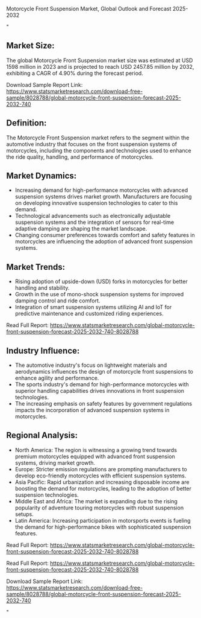 Motorcycle Front Suspension Market, Global Outlook and Forecast 2025-2032 

"<html>
<h2>Market Size:</h2>
<p>The global Motorcycle Front Suspension market size was estimated at USD 1598 million in 2023 and is projected to reach USD 2457.85 million by 2032, exhibiting a CAGR of 4.90% during the forecast period.</p>
<p>Download Sample Report Link: <a href='https://www.statsmarketresearch.com/download-free-sample/8028788/global-motorcycle-front-suspension-forecast-2025-2032-740'>https://www.statsmarketresearch.com/download-free-sample/8028788/global-motorcycle-front-suspension-forecast-2025-2032-740</a></p>

<h2>Definition:</h2>
<p>The Motorcycle Front Suspension market refers to the segment within the automotive industry that focuses on the front suspension systems of motorcycles, including the components and technologies used to enhance the ride quality, handling, and performance of motorcycles.</p>

<h2>Market Dynamics:</h2>
<ul>
<li>Increasing demand for high-performance motorcycles with advanced suspension systems drives market growth. Manufacturers are focusing on developing innovative suspension technologies to cater to this demand.</li>
<li>Technological advancements such as electronically adjustable suspension systems and the integration of sensors for real-time adaptive damping are shaping the market landscape.</li>
<li>Changing consumer preferences towards comfort and safety features in motorcycles are influencing the adoption of advanced front suspension systems.</li>
</ul>

<h2>Market Trends:</h2>
<ul>
<li>Rising adoption of upside-down (USD) forks in motorcycles for better handling and stability.</li>
<li>Growth in the use of mono-shock suspension systems for improved damping control and ride comfort.</li>
<li>Integration of smart suspension systems utilizing AI and IoT for predictive maintenance and customized riding experiences.</li>
</ul>
<p>Read Full Report: <a href='https://www.statsmarketresearch.com/global-motorcycle-front-suspension-forecast-2025-2032-740-8028788'>https://www.statsmarketresearch.com/global-motorcycle-front-suspension-forecast-2025-2032-740-8028788</a></p>

<h2>Industry Influence:</h2>
<ul>
<li>The automotive industry's focus on lightweight materials and aerodynamics influences the design of motorcycle front suspensions to enhance agility and performance.</li>
<li>The sports industry's demand for high-performance motorcycles with superior handling capabilities drives innovations in front suspension technologies.</li>
<li>The increasing emphasis on safety features by government regulations impacts the incorporation of advanced suspension systems in motorcycles.</li>
</ul>

<h2>Regional Analysis:</h2>
<ul>
<li>North America: The region is witnessing a growing trend towards premium motorcycles equipped with advanced front suspension systems, driving market growth.</li>
<li>Europe: Stricter emission regulations are prompting manufacturers to develop eco-friendly motorcycles with efficient suspension systems.</li>
<li>Asia Pacific: Rapid urbanization and increasing disposable income are boosting the demand for motorcycles, leading to the adoption of better suspension technologies.</li>
<li>Middle East and Africa: The market is expanding due to the rising popularity of adventure touring motorcycles with robust suspension setups.</li>
<li>Latin America: Increasing participation in motorsports events is fueling the demand for high-performance bikes with sophisticated suspension features.</li>
</ul>
<p>Read Full Report: <a href='https://www.statsmarketresearch.com/global-motorcycle-front-suspension-forecast-2025-2032-740-8028788'>https://www.statsmarketresearch.com/global-motorcycle-front-suspension-forecast-2025-2032-740-8028788</a></p>

<p>Read Full Report: <a href='https://www.statsmarketresearch.com/global-motorcycle-front-suspension-forecast-2025-2032-740-8028788'>https://www.statsmarketresearch.com/global-motorcycle-front-suspension-forecast-2025-2032-740-8028788</a></p>
<p>Download Sample Report Link: <a href='https://www.statsmarketresearch.com/download-free-sample/8028788/global-motorcycle-front-suspension-forecast-2025-2032-740'>https://www.statsmarketresearch.com/download-free-sample/8028788/global-motorcycle-front-suspension-forecast-2025-2032-740</a></p>
</html>"
